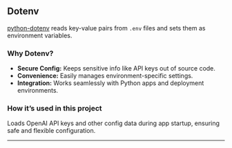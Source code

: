 ## Dotenv

[python-dotenv](https://github.com/theskumar/python-dotenv) reads key-value pairs from `.env` files and sets them as environment variables.

### Why Dotenv?

- **Secure Config:** Keeps sensitive info like API keys out of source code.
- **Convenience:** Easily manages environment-specific settings.
- **Integration:** Works seamlessly with Python apps and deployment environments.

### How it’s used in this project

Loads OpenAI API keys and other config data during app startup, ensuring safe and flexible configuration.

---
